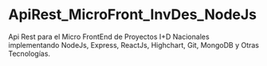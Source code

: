 # ApiRest_MicroFront_InvDes_NodeJs
Api Rest para el Micro FrontEnd de Proyectos I+D Nacionales implementando NodeJs, Express, ReactJs, Highchart, Git, MongoDB y Otras Tecnologías.

